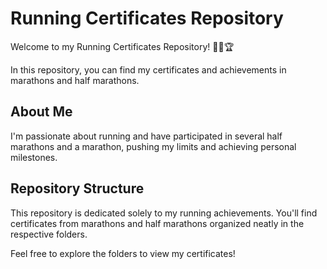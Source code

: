 # Running Certificates Repository

Welcome to my Running Certificates Repository! 🏃‍♂️🏆

In this repository, you can find my certificates and achievements in marathons and half marathons.

## About Me

I'm passionate about running and have participated in several half marathons and a marathon, pushing my limits and achieving personal milestones.

## Repository Structure

This repository is dedicated solely to my running achievements. You'll find certificates from marathons and half marathons organized neatly in the respective folders.

Feel free to explore the folders to view my certificates!
